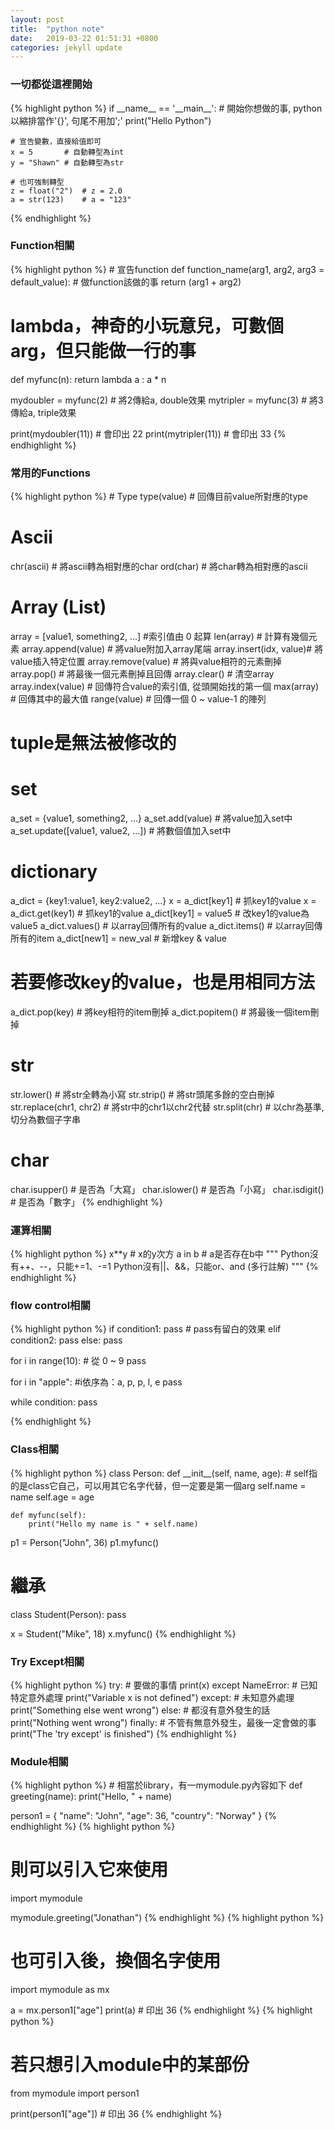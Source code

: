 ```yaml
---
layout: post
title:  "python note"
date:   2019-03-22 01:51:31 +0800
categories: jekyll update
---
```

<h3><b>一切都從這裡開始</b></h3>
{% highlight python %}
if __name__ == '__main__':
	# 開始你想做的事, python以縮排當作'{}', 句尾不用加';'
	print("Hello Python")

	# 宣告變數，直接給值即可
	x = 5		# 自動轉型為int
	y = "Shawn"	# 自動轉型為str

	# 也可強制轉型
	z = float("2")	# z = 2.0
	a = str(123)	# a = "123"

{% endhighlight %}

<h3><b>Function相關</b></h3>
{% highlight python %}
# 宣告function
def function_name(arg1, arg2, arg3 = default_value):
	# 做function該做的事
	return (arg1 + arg2)

# lambda，神奇的小玩意兒，可數個arg，但只能做一行的事
def myfunc(n):
	return lambda a : a * n

mydoubler = myfunc(2)	# 將2傳給a, double效果
mytripler = myfunc(3)	# 將3傳給a, triple效果

print(mydoubler(11))	# 會印出 22
print(mytripler(11))	# 會印出 33
{% endhighlight %}

<h3><b>常用的Functions</b></h3>
{% highlight python %}
# Type
type(value)		# 回傳目前value所對應的type

# Ascii
chr(ascii)		# 將ascii轉為相對應的char
ord(char)		# 將char轉為相對應的ascii

# Array (List)
array = [value1, something2, ...]	#索引值由 0 起算
len(array)		# 計算有幾個元素
array.append(value)	# 將value附加入array尾端
array.insert(idx, value)# 將value插入特定位置
array.remove(value)	# 將與value相符的元素刪掉
array.pop()		# 將最後一個元素刪掉且回傳
array.clear()		# 清空array
array.index(value)	# 回傳符合value的索引值, 從頭開始找的第一個
max(array)		# 回傳其中的最大值
range(value)		# 回傳一個 0 ~ value-1 的陣列
# tuple是無法被修改的

# set
a_set = {value1, something2, ...}
a_set.add(value)	# 將value加入set中
a_set.update([value1, value2, ...])	# 將數個值加入set中

# dictionary
a_dict = {key1:value1, key2:value2, ...}
x = a_dict[key1]	# 抓key1的value
x = a_dict.get(key1)	# 抓key1的value
a_dict[key1] = value5 	# 改key1的value為value5
a_dict.values()		# 以array回傳所有的value
a_dict.items()		# 以array回傳所有的item
a_dict[new1] = new_val	# 新增key & value
# 若要修改key的value，也是用相同方法
a_dict.pop(key)		# 將key相符的item刪掉
a_dict.popitem()	# 將最後一個item刪掉

# str
str.lower()		# 將str全轉為小寫
str.strip()		# 將str頭尾多餘的空白刪掉
str.replace(chr1, chr2)	# 將str中的chr1以chr2代替
str.split(chr)		# 以chr為基準, 切分為數個子字串

# char
char.isupper()		# 是否為「大寫」
char.islower()		# 是否為「小寫」
char.isdigit()		# 是否為「數字」
{% endhighlight %}

<h3><b>運算相關</b></h3>
{% highlight python %}
x**y	# x的y次方
a in b	# a是否存在b中
"""
Python沒有++、--，只能+=1、-=1
Python沒有||、&&，只能or、and
(多行註解)
"""
{% endhighlight %}

<h3><b>flow control相關</b></h3>
{% highlight python %}
if condition1:
	pass		# pass有留白的效果
elif condition2:
	pass
else:
	pass

for i in range(10):	# 從 0 ~ 9
	pass

for i in "apple":	#i依序為：a, p, p, l, e
	pass

while condition:
	pass

{% endhighlight %}

<h3><b>Class相關</b></h3>
{% highlight python %}
class Person:
	def __init__(self, name, age):
		# self指的是class它自己，可以用其它名字代替，但一定要是第一個arg
		self.name = name
		self.age = age

	def myfunc(self):
		print("Hello my name is " + self.name)

p1 = Person("John", 36)
p1.myfunc()

# 繼承
class Student(Person):
	pass

x = Student("Mike", 18)
x.myfunc()
{% endhighlight %}

<h3><b>Try Except相關</b></h3>
{% highlight python %}
try:
	# 要做的事情
	print(x)
except NameError:
	# 已知特定意外處理
	print("Variable x is not defined")
except:
	# 未知意外處理
	print("Something else went wrong")
else:
	# 都沒有意外發生的話
	print("Nothing went wrong")
finally:
	# 不管有無意外發生，最後一定會做的事
	print("The 'try except' is finished")
{% endhighlight %}

<h3><b>Module相關</b></h3>
{% highlight python %}
# 相當於library，有一mymodule.py內容如下
def greeting(name):
	print("Hello, " + name)

person1 = {
	"name": "John",
	"age": 36,
	"country": "Norway"
}
{% endhighlight %}
{% highlight python %}
# 則可以引入它來使用
import mymodule

mymodule.greeting("Jonathan")
{% endhighlight %}
{% highlight python %}
# 也可引入後，換個名字使用
import mymodule as mx

a = mx.person1["age"]
print(a)	# 印出 36
{% endhighlight %}
{% highlight python %}
# 若只想引入module中的某部份
from mymodule import person1

print(person1["age"])	# 印出 36
{% endhighlight %}